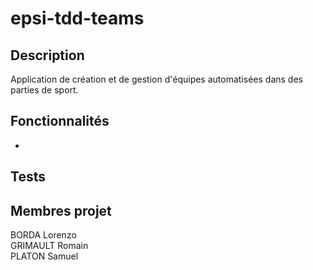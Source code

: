 # epsi-tdd-teams

## Description
Application de création et de gestion d'équipes automatisées dans des parties de sport.

## Fonctionnalités
*  
## Tests
## Membres projet 
BORDA Lorenzo  
GRIMAULT Romain  
PLATON Samuel  
